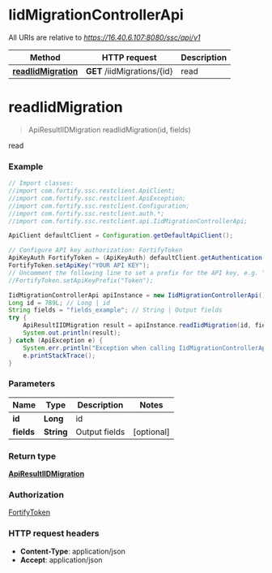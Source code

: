 # IidMigrationControllerApi

All URIs are relative to *https://16.40.6.107:8080/ssc/api/v1*

Method | HTTP request | Description
------------- | ------------- | -------------
[**readIidMigration**](IidMigrationControllerApi.md#readIidMigration) | **GET** /iidMigrations/{id} | read


<a name="readIidMigration"></a>
# **readIidMigration**
> ApiResultIIDMigration readIidMigration(id, fields)

read

### Example
```java
// Import classes:
//import com.fortify.ssc.restclient.ApiClient;
//import com.fortify.ssc.restclient.ApiException;
//import com.fortify.ssc.restclient.Configuration;
//import com.fortify.ssc.restclient.auth.*;
//import com.fortify.ssc.restclient.api.IidMigrationControllerApi;

ApiClient defaultClient = Configuration.getDefaultApiClient();

// Configure API key authorization: FortifyToken
ApiKeyAuth FortifyToken = (ApiKeyAuth) defaultClient.getAuthentication("FortifyToken");
FortifyToken.setApiKey("YOUR API KEY");
// Uncomment the following line to set a prefix for the API key, e.g. "Token" (defaults to null)
//FortifyToken.setApiKeyPrefix("Token");

IidMigrationControllerApi apiInstance = new IidMigrationControllerApi();
Long id = 789L; // Long | id
String fields = "fields_example"; // String | Output fields
try {
    ApiResultIIDMigration result = apiInstance.readIidMigration(id, fields);
    System.out.println(result);
} catch (ApiException e) {
    System.err.println("Exception when calling IidMigrationControllerApi#readIidMigration");
    e.printStackTrace();
}
```

### Parameters

Name | Type | Description  | Notes
------------- | ------------- | ------------- | -------------
 **id** | **Long**| id |
 **fields** | **String**| Output fields | [optional]

### Return type

[**ApiResultIIDMigration**](ApiResultIIDMigration.md)

### Authorization

[FortifyToken](../README.md#FortifyToken)

### HTTP request headers

 - **Content-Type**: application/json
 - **Accept**: application/json

